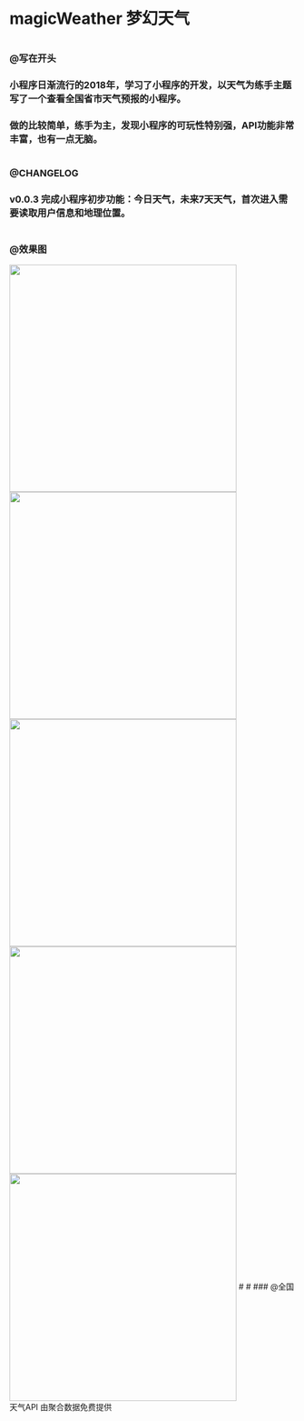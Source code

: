 # magicWeather 梦幻天气
#
### @写在开头
### 小程序日渐流行的2018年，学习了小程序的开发，以天气为练手主题写了一个查看全国省市天气预报的小程序。
### 做的比较简单，练手为主，发现小程序的可玩性特别强，API功能非常丰富，也有一点无脑。
#
#
###
### @CHANGELOG
### v0.0.3 完成小程序初步功能：今日天气，未来7天天气，首次进入需要读取用户信息和地理位置。
#
#
### @效果图
<img src="http://m.qpic.cn/psb?/V10GArct1d477r/iaYA36J1GWR60QexPF3g4cy0oJn.h70fhbFB5I5Cmjc!/b/dDMBAAAAAAAA&bo=OAQiCQAAAAADBzU!&rf=viewer_4" width="400" hegiht="280" align=center />
<img src="http://m.qpic.cn/psb?/V10GArct1d477r/jMcsnn**O21H2NjLSAEDOEol0YrEa19VZ*ERKApQxgw!/b/dDMBAAAAAAAA&bo=OAQiCQAAAAADh7U!&rf=viewer_4" width="400" hegiht="280" align=center />
<img src="http://m.qpic.cn/psb?/V10GArct1d477r/4mx48zN7iaInmulmkjFoJkutYNtk5X3TuP26Thi21tA!/b/dDEBAAAAAAAA&bo=OAQiCQAAAAADZ1U!&rf=viewer_4" width="400" hegiht="280" align=center />
<img src="http://m.qpic.cn/psb?/V10GArct1d477r/*24JmX7Je2cVyJN2McGwDbl94NuxQTKVu2BiD3sInTk!/b/dFYBAAAAAAAA&bo=OAQiCQAAAAADh7U!&rf=viewer_4" width="400" hegiht="280" align=center />
<img src="http://m.qpic.cn/psb?/V10GArct1d477r/fJfb0XW17hWrFq7WUwbd8xox0VdxcnFMxr861UUm5V0!/b/dEMBAAAAAAAA&bo=OAQiCQAAAAADh7U!&rf=viewer_4" width="400" hegiht="280" align=center />
#
#
### @全国天气API 由聚合数据免费提供


